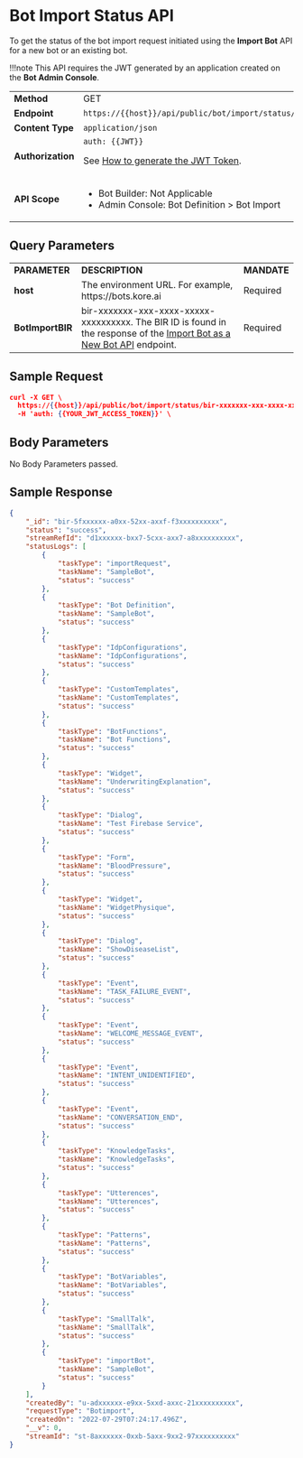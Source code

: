 # Bot Import Status API

To get the status of the bot import request initiated using the **Import Bot** API for a new bot or an existing bot.

!!!note
    This API requires the JWT generated by an application created on the **Bot Admin Console**.

<table>
  <tr>
   <td><strong>Method</strong>
   </td>
   <td>GET
   </td>
  </tr>
  <tr>
   <td><strong>Endpoint</strong>
   </td>
   <td><code>https://{{host}}/api/public/bot/import/status/{{BotImportBIR}}</code>
   </td>
  </tr>
  <tr>
   <td><strong>Content Type</strong>
   </td>
   <td><code>application/json</code>
   </td>
  </tr>
  <tr>
   <td><strong>Authorization</strong>
   </td>
   <td><code>auth: {{JWT}}</code>
<p>
See <a href="../api-introduction/#generating-the-jwt-token">How to generate the JWT Token</a>.
   </td>
  </tr>
  <tr>
   <td><strong>API Scope</strong>
   </td>
   <td>
<ul>

<li>Bot Builder: Not Applicable

<li>Admin Console: Bot Definition > Bot Import
</li>
</ul>
   </td>
  </tr>
</table>

## Query Parameters

<table>
  <tr>
   <td><strong>PARAMETER</strong>
   </td>
   <td><strong>DESCRIPTION</strong>
   </td>
   <td><strong>MANDATE</strong>
   </td>
  </tr>
  <tr>
   <td><strong>host</strong>
   </td>
   <td>The environment URL. For example, https://bots.kore.ai
   </td>
   <td>Required
   </td>
  </tr>
  <tr>
   <td><strong>BotImportBIR</strong>
   </td>
   <td>bir-xxxxxxx-xxx-xxxx-xxxxx-xxxxxxxxxx. The BIR ID is found in the response of the <a href="../import-bot-as-a-new-bot-api">Import Bot as a New Bot API</a> endpoint.
   </td>
   <td>Required
   </td>
  </tr>
</table>

## Sample Request


```json
curl -X GET \
  https://{{host}}/api/public/bot/import/status/bir-xxxxxxx-xxx-xxxx-xxxxx-xxxxxxxxxx \
  -H 'auth: {{YOUR_JWT_ACCESS_TOKEN}}' \
```

## Body Parameters

No Body Parameters passed.


## Sample Response

```json
{
    "_id": "bir-5fxxxxxx-a0xx-52xx-axxf-f3xxxxxxxxxx",
    "status": "success",
    "streamRefId": "d1xxxxxx-bxx7-5cxx-axx7-a8xxxxxxxxxx",
    "statusLogs": [
        {
            "taskType": "importRequest",
            "taskName": "SampleBot",
            "status": "success"
        },
        {
            "taskType": "Bot Definition",
            "taskName": "SampleBot",
            "status": "success"
        },
        {
            "taskType": "IdpConfigurations",
            "taskName": "IdpConfigurations",
            "status": "success"
        },
        {
            "taskType": "CustomTemplates",
            "taskName": "CustomTemplates",
            "status": "success"
        },
        {
            "taskType": "BotFunctions",
            "taskName": "Bot Functions",
            "status": "success"
        },
        {
            "taskType": "Widget",
            "taskName": "UnderwritingExplanation",
            "status": "success"
        },
        {
            "taskType": "Dialog",
            "taskName": "Test Firebase Service",
            "status": "success"
        },
        {
            "taskType": "Form",
            "taskName": "BloodPressure",
            "status": "success"
        },
        {
            "taskType": "Widget",
            "taskName": "WidgetPhysique",
            "status": "success"
        },
        {
            "taskType": "Dialog",
            "taskName": "ShowDiseaseList",
            "status": "success"
        },
        {
            "taskType": "Event",
            "taskName": "TASK_FAILURE_EVENT",
            "status": "success"
        },
        {
            "taskType": "Event",
            "taskName": "WELCOME_MESSAGE_EVENT",
            "status": "success"
        },
        {
            "taskType": "Event",
            "taskName": "INTENT_UNIDENTIFIED",
            "status": "success"
        },
        {
            "taskType": "Event",
            "taskName": "CONVERSATION_END",
            "status": "success"
        },
        {
            "taskType": "KnowledgeTasks",
            "taskName": "KnowledgeTasks",
            "status": "success"
        },
        {
            "taskType": "Utterences",
            "taskName": "Utterences",
            "status": "success"
        },
        {
            "taskType": "Patterns",
            "taskName": "Patterns",
            "status": "success"
        },
        {
            "taskType": "BotVariables",
            "taskName": "BotVariables",
            "status": "success"
        },
        {
            "taskType": "SmallTalk",
            "taskName": "SmallTalk",
            "status": "success"
        },
        {
            "taskType": "importBot",
            "taskName": "SampleBot",
            "status": "success"
        }
    ],
    "createdBy": "u-adxxxxxx-e9xx-5xxd-axxc-21xxxxxxxxxx",
    "requestType": "Botimport",
    "createdOn": "2022-07-29T07:24:17.496Z",
    "__v": 0,
    "streamId": "st-8axxxxxx-0xxb-5axx-9xx2-97xxxxxxxxxx"
}
```
